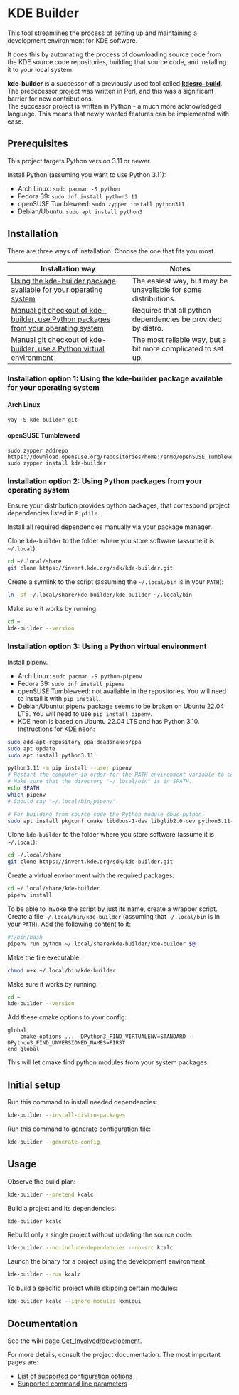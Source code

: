 # KDE Builder

This tool streamlines the process of setting up and maintaining a development
environment for KDE software.

It does this by automating the process of downloading source code from the
KDE source code repositories, building that source code, and installing it
to your local system.

**kde-builder** is a successor of a previously used tool called [**kdesrc-build**](https://invent.kde.org/sdk/kdesrc-build).  
The predecessor project was written in Perl, and this was a significant barrier for new contributions.  
The successor project is written in Python - a much more acknowledged language. This means that newly wanted features can be implemented with ease.  

## Prerequisites

This project targets Python version 3.11 or newer.

Install Python (assuming you want to use Python 3.11):

* Arch Linux: `sudo pacman -S python`
* Fedora 39: `sudo dnf install python3.11`
* openSUSE Tumbleweed: `sudo zypper install python311`
* Debian/Ubuntu: `sudo apt install python3`

## Installation

There are three ways of installation. Choose the one that fits you most.

| Installation way                                                                                                 | Notes                                                           |
|------------------------------------------------------------------------------------------------------------------|-----------------------------------------------------------------|
| [Using the kde-builder package available for your operating system](#using-distribution-package)                 | The easiest way, but may be unavailable for some distributions. |
| [Manual git checkout of kde-builder, use Python packages from your operating system](#using-native-environment)  | Requires that all python dependencies be provided by distro.    |
| [Manual git checkout of kde-builder, use a Python virtual environment](#using-virtual-environment)               | The most reliable way, but a bit more complicated to set up.    |

<a name="using-distribution-package"></a>
### Installation option 1: Using the kde-builder package available for your operating system

#### Arch Linux

```
yay -S kde-builder-git
```

#### openSUSE Tumbleweed
```
sudo zypper addrepo https://download.opensuse.org/repositories/home:/enmo/openSUSE_Tumbleweed/home:enmo.repo
sudo zypper install kde-builder
```

<a name="using-native-environment"></a>
### Installation option 2: Using Python packages from your operating system

Ensure your distribution provides python packages, that correspond project dependencies listed in `Pipfile`.

Install all required dependencies manually via your package manager.

Clone `kde-builder` to the folder where you store software (assume it is `~/.local`):

```bash
cd ~/.local/share
git clone https://invent.kde.org/sdk/kde-builder.git
```

Create a symlink to the script (assuming the `~/.local/bin` is in your `PATH`):

```bash
ln -sf ~/.local/share/kde-builder/kde-builder ~/.local/bin
```

Make sure it works by running:

```bash
cd ~
kde-builder --version
```

<a name="using-virtual-environment"></a>
### Installation option 3: Using a Python virtual environment

Install pipenv.

* Arch Linux: `sudo pacman -S python-pipenv`
* Fedora 39: `sudo dnf install pipenv`
* openSUSE Tumbleweed: not available in the repositories. You will need to install it with `pip install`.
* Debian/Ubuntu: pipenv package seems to be broken on Ubuntu 22.04 LTS. You will need to use `pip install pipenv`.
* KDE neon is based on Ubuntu 22.04 LTS and has Python 3.10. Instructions for KDE neon:

```bash
sudo add-apt-repository ppa:deadsnakes/ppa
sudo apt update
sudo apt install python3.11

python3.11 -m pip install --user pipenv
# Restart the computer in order for the PATH environment variable to contain the directory "~/.local/bin".
# Make sure that the directory "~/.local/bin" is in $PATH.
echo $PATH
which pipenv
# Should say "~/.local/bin/pipenv".

# For building from source code the Python module dbus-python.
sudo apt install pkgconf cmake libdbus-1-dev libglib2.0-dev python3.11-dev
```

Clone `kde-builder` to the folder where you store software (assume it is `~/.local`):

```bash
cd ~/.local/share
git clone https://invent.kde.org/sdk/kde-builder.git
```

Create a virtual environment with the required packages:

```bash
cd ~/.local/share/kde-builder
pipenv install
```

To be able to invoke the script by just its name, create a wrapper script.  
Create a file `~/.local/bin/kde-builder` (assuming that `~/.local/bin` is in your `PATH`). Add the following content to it:

```bash
#!/bin/bash
pipenv run python ~/.local/share/kde-builder/kde-builder $@
```

Make the file executable:

```bash
chmod u+x ~/.local/bin/kde-builder
```

Make sure it works by running:

```bash
cd ~
kde-builder --version
```

Add these cmake options to your config:

```
global
    cmake-options ... -DPython3_FIND_VIRTUALENV=STANDARD -DPython3_FIND_UNVERSIONED_NAMES=FIRST
end global
```

This will let cmake find python modules from your system packages.

## Initial setup

Run this command to install needed dependencies:

```bash
kde-builder --install-distro-packages
```

Run this command to generate configuration file:

```bash
kde-builder --generate-config
```

## Usage

Observe the build plan:

```bash
kde-builder --pretend kcalc
```

Build a project and its dependencies:

```bash
kde-builder kcalc
```

Rebuild only a single project without updating the source code:

```bash
kde-builder --no-include-dependencies --no-src kcalc
```

Launch the binary for a project using the development environment:

```bash
kde-builder --run kcalc
```

To build a specific project while skipping certain modules:

```bash
kde-builder kcalc --ignore-modules kxmlgui
```

## Documentation

See the wiki page [Get_Involved/development](https://community.kde.org/Get_Involved/development).

For more details, consult the project documentation. The most important pages are:

- [List of supported configuration options](https://docs.kde.org/trunk5/en/kdesrc-build/kdesrc-build/conf-options-table.html)
- [Supported command line parameters](https://docs.kde.org/trunk5/en/kdesrc-build/kdesrc-build/supported-cmdline-params.html)
